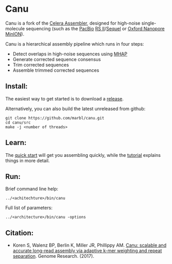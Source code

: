 # Canu

Canu is a fork of the [Celera Assembler](http://wgs-assembler.sourceforge.net/wiki/index.php?title=Main_Page), designed for high-noise single-molecule sequencing (such as the [PacBio](http://www.pacb.com) [RS II](http://www.pacb.com/products-and-services/pacbio-systems/rsii/)/[Sequel](http://www.pacb.com/products-and-services/pacbio-systems/sequel/) or [Oxford Nanopore](https://www.nanoporetech.com/) [MinION](https://nanoporetech.com/products)).

Canu is a hierarchical assembly pipeline which runs in four steps:

* Detect overlaps in high-noise sequences using [MHAP](https://github.com/marbl/MHAP)
* Generate corrected sequence consensus
* Trim corrected sequences
* Assemble trimmed corrected sequences

## Install:

The easiest way to get started is to download a [release](http://github.com/marbl/canu/releases). 

Alternatively, you can also build the latest unreleased from github:

    git clone https://github.com/marbl/canu.git
    cd canu/src
    make -j <number of threads>

## Learn:

The [quick start](http://canu.readthedocs.io/en/stable/quick-start.html) will get you assembling quickly, while the [tutorial](http://canu.readthedocs.io/en/stable/tutorial.html) explains things in more detail.

## Run:

Brief command line help:

    ../<achitechture>/bin/canu

Full list of parameters:

    ../<architecture>/bin/canu -options

## Citation:
 - Koren S, Walenz BP, Berlin K, Miller JR, Phillippy AM. [Canu: scalable and accurate long-read assembly via adaptive k-mer weighting and repeat separation](https://doi.org/10.1101/gr.215087.116). Genome Research. (2017).
